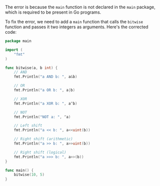The error is because the `main` function is not declared in the `main` package, which is required to be present in Go programs.

To fix the error, we need to add a `main` function that calls the `bitwise` function and passes it two integers as arguments. Here's the corrected code:
```go
package main

import (
	"fmt"
)

func bitwise(a, b int) {
	// AND
	fmt.Println("a AND b: ", a&b)

	// OR
	fmt.Println("a OR b: ", a|b)

	// XOR
	fmt.Println("a XOR b: ", a^b)

	// NOT
	fmt.Println("NOT a: ", ^a)

	// Left shift
	fmt.Println("a << b: ", a<<uint(b))

	// Right shift (arithmetic)
	fmt.Println("a >> b: ", a>>uint(b))

	// Right shift (logical)
	fmt.Println("a >>> b: ", a>>(b))
}

func main() {
	bitwise(10, 5)
}
```
